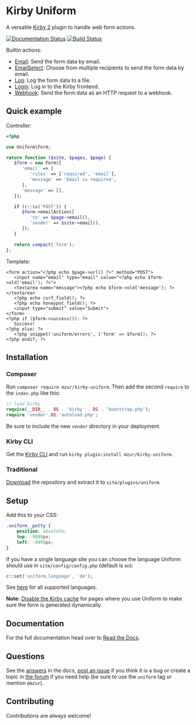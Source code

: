 # Kirby Uniform

A versatile [Kirby 2](http://getkirby.com) plugin to handle web form actions.

[![Documentation Status](https://readthedocs.org/projects/kirby-uniform/badge/?version=latest)](http://kirby-uniform.readthedocs.io/en/latest/?badge=latest) [![Build Status](https://travis-ci.org/mzur/kirby-uniform.svg?branch=v3)](https://travis-ci.org/mzur/kirby-uniform)

Builtin actions:

- [Email](http://kirby-uniform.readthedocs.io/en/latest/actions/email/): Send the form data by email.
- [EmailSelect](http://kirby-uniform.readthedocs.io/en/latest/actions/email-select/): Choose from multiple recipients to send the form data by email.
- [Log](http://kirby-uniform.readthedocs.io/en/latest/actions/log/): Log the form data to a file.
- [Login](http://kirby-uniform.readthedocs.io/en/latest/actions/login/): Log in to the Kirby frontend.
- [Webhook](http://kirby-uniform.readthedocs.io/en/latest/actions/webhook/): Send the form data as an HTTP request to a webhook.

## Quick example

Controller:

```php
<?php

use Uniform\Form;

return function ($site, $pages, $page) {
   $form = new Form([
      'email' => [
         'rules' => ['required', 'email'],
         'message' => 'Email is required',
      ],
      'message' => [],
   ]);

   if (r::is('POST')) {
      $form->emailAction([
         'to' => $page->email(),
         'sender' => $site->email(),
      ]);
   }

   return compact('form');
};
```

Template:

```html+php
<form action="<?php echo $page->url() ?>" method="POST">
   <input name="email" type="email" value="<?php echo $form->old('email'); ?>">
   <textarea name="message"><?php echo $form->old('message'); ?></textarea>
   <?php echo csrf_field(); ?>
   <?php echo honeypot_field(); ?>
   <input type="submit" value="Submit">
</form>
<?php if ($form->success()): ?>
   Success!
<?php else: ?>
   <?php snippet('uniform/errors', ['form' => $form]); ?>
<?php endif; ?>
```

## Installation

### Composer

Run `composer require mzur/kirby-uniform`. Then add the second `require` to the `index.php` like this:

```php
// load kirby
require(__DIR__ . DS . 'kirby' . DS . 'bootstrap.php');
require 'vendor'.DS.'autoload.php';
```

Be sure to include the new `vendor` directory in your deployment.

### Kirby CLI

Get the [Kirby CLI](https://github.com/getkirby/cli) and run `kirby plugin:install mzur/kirby-uniform`.

### Traditional

[Download](https://github.com/mzur/kirby-uniform/archive/master.zip) the repository and extract it to `site/plugins/uniform`.

## Setup

Add this to your CSS:

```css
.uniform__potty {
    position: absolute;
    top: -9999px;
    left: -9999px;
}
```

If you have a single language site you can choose the language Uniform should use in `site/config/config.php` (default is `en`):

```php
c::set('uniform.language', 'de');
```

See [here](https://github.com/mzur/kirby-uniform/tree/master/languages) for all supported languages.

**Note:** [Disable the Kirby cache](https://getkirby.com/docs/developer-guide/advanced/caching#ignoring-pages) for pages where you use Uniform to make sure the form is generated dynamically.

## Documentation

For the full documentation head over to [Read the Docs](http://kirby-uniform.readthedocs.io).

## Questions

See the [answers](http://kirby-uniform.readthedocs.io/en/latest/answers/) in the docs, [post an issue](https://github.com/mzur/kirby-uniform/issues) if you think it is a bug or create a topic in [the forum](https://forum.getkirby.com/) if you need help (be sure to use the `uniform` tag or mention `@mzur`).

## Contributing

Contributions are always welcome!
